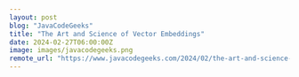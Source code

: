 ```yaml
---
layout: post
blog: "JavaCodeGeeks"
title: "The Art and Science of Vector Embeddings"
date: 2024-02-27T06:00:00Z
image: images/javacodegeeks.png
remote_url: "https://www.javacodegeeks.com/2024/02/the-art-and-science-of-vector-embeddings.html"
---
```

